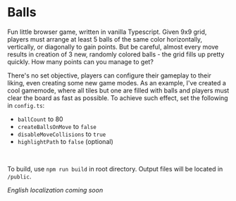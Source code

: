 # Balls

Fun little browser game, written in vanilla Typescript. Given 9x9 grid, players must arrange at least 5 balls of the same color horizontally, vertically, or diagonally to gain points. But be careful, almost every move results in creation of 3 new, randomly colored balls - the grid fills up pretty quickly. How many points can you manage to get?

There's no set objective, players can configure their gameplay to their liking, even creating some new game modes. As an example, I've created a cool gamemode, where all tiles but one are filled with balls and players must clear the board as fast as possible. To achieve such effect, set the following in `config.ts`: 

- `ballCount` to 80
- `createBallsOnMove` to `false`
- `disableMoveCollisions` to `true`
- `highlightPath` to `false` (optional)

<br>

To build, use `npm run build` in root directory. Output files will be located in `/public`.

*English localization coming soon*
